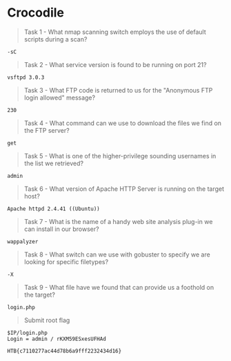 # Crocodile

> Task 1 - What nmap scanning switch employs the use of default scripts during a scan? 

```
-sC
```

> Task 2 - What service version is found to be running on port 21? 

```
vsftpd 3.0.3
```

> Task 3 - What FTP code is returned to us for the "Anonymous FTP login allowed" message? 

```
230
```

> Task 4 - What command can we use to download the files we find on the FTP server? 

```
get
```

> Task 5 - What is one of the higher-privilege sounding usernames in the list we retrieved? 

```
admin
```

> Task 6 - What version of Apache HTTP Server is running on the target host? 

```
Apache httpd 2.4.41 ((Ubuntu))
```

> Task 7 - What is the name of a handy web site analysis plug-in we can install in our browser? 

```
wappalyzer
```

> Task 8 - What switch can we use with gobuster to specify we are looking for specific filetypes? 

```
-X
```

> Task 9 - What file have we found that can provide us a foothold on the target? 

```
login.php
```

> Submit root flag

```
$IP/login.php
Login = admin / rKXM59ESxesUFHAd

```

```
HTB{c7110277ac44d78b6a9fff2232434d16}
```

